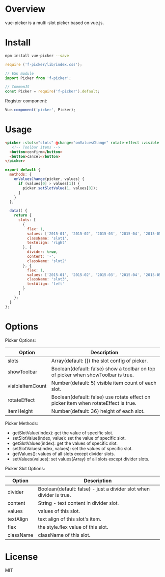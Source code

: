 # Overview
vue-picker is a multi-slot picker based on vue.js.

# Install

```Bash
npm install vue-picker --save
```

```JavaScript
require ('f-picker/lib/index.css');

// ES6 mudule
import Picker from 'f-picker';

// CommonJS
const Picker = require('f-picker').default;
```
Register component:
```Javascript
Vue.component('picker', Picker);
```

# Usage

```HTML
<picker :slots="slots" @change="onValuesChange" rotate-effect :visible-item-count="3">
   <!-- Toolbar items -->
  <button>confirm</button>
  <button>cancel</button>
</picker>
```

```JavaScript
export default {
  methods: {
    onValuesChange(picker, values) {
      if (values[0] > values[1]) {
        picker.setSlotValue(1, values[0]);
      }
    }
  },

  data() {
    return {
      slots: [
        {
          flex: 1,
          values: ['2015-01', '2015-02', '2015-03', '2015-04', '2015-05', '2015-06'],
          className: 'slot1',
          textAlign: 'right'
        }, {
          divider: true,
          content: '-',
          className: 'slot2'
        }, {
          flex: 1,
          values: ['2015-01', '2015-02', '2015-03', '2015-04', '2015-05', '2015-06'],
          className: 'slot3',
          textAlign: 'left'
        }
      ]
    };
  }
};
```

# Options

Picker Options:

| Option | Description |
| ----- | ----- |
| slots | Array(default: []) the slot config of picker. |
| showToolbar | Boolean(default: false) show a toolbar on top of picker when showToolbar is true. |
| visibleItemCount | Number(default: 5) visible item count of each slot. |
| rotateEffect | Boolean(default: false) use rotate effect on picker item when rotateEffect is true. |
| itemHeight | Number(default: 36) height of each slot. |

Picker Methods:

- getSlotValue(index): get the value of specific slot.
- setSlotValue(index, value): set the value of specific slot.
- getSlotValues(index): get the values of specific slot.
- setSlotValues(index, values): set the values of specific slot.
- getValues(): values of all slots except divider slots.
- setValues(values): set values(Array) of all slots except divider slots.

Picker Slot Options:

| Option | Description |
| ----- | ----- |
| divider | Boolean(default: false) - just a divider slot when divider is true. |
| content | String - text content in divider slot. |
| values | values of this slot. |
| textAlign |  text align of this slot's item. |
| flex | the style.flex value of this slot. |
| className | className of this slot. |

# License
MIT